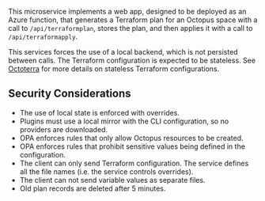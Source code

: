 This microservice implements a web app, designed to be deployed as an Azure function, that generates a Terraform plan for an Octopus space with a call to `/api/terraformplan`, stores the plan, and then applies it with a call to `/api/terraformapply`. 

This services forces the use of a local backend, which is not persisted between calls. The Terraform configuration is expected to be stateless. See [Octoterra](https://github.com/OctopusSolutionsEngineering/OctopusTerraformExport) for more details on stateless Terraform configurations.

## Security Considerations

* The use of local state is enforced with overrides.
* Plugins must use a local mirror with the CLI configuration, so no providers are downloaded.
* OPA enforces rules that only allow Octopus resources to be created.
* OPA enforces rules that prohibit sensitive values being defined in the configuration.
* The client can only send Terraform configuration. The service defines all the file names (i.e. the service controls overrides).
* The client can not send variable values as separate files.
* Old plan records are deleted after 5 minutes.